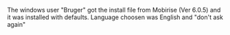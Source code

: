 The windows user "Bruger" got the install file from Mobirise (Ver 6.0.5) and it was installed with defaults.
Language choosen was English and "don't ask again"
